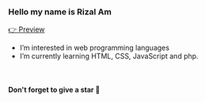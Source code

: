 <h3>Hello my name is Rizal Am</h3>
<a href="https://rzlam.github.io/">👉 Preview</a>
<ul>
<li>I’m interested in web programming languages</li>
<li>I’m currently learning HTML, CSS, JavaScript and php.</li>
</ul>

<br>
<h4>Don't forget to give a star 🌟</h4>
<!---
RzlAm is a ✨ special ✨ repository because its `README.md` (this file) appears on your GitHub profile.
You can click the Preview link to take a look at your changes.
--->
